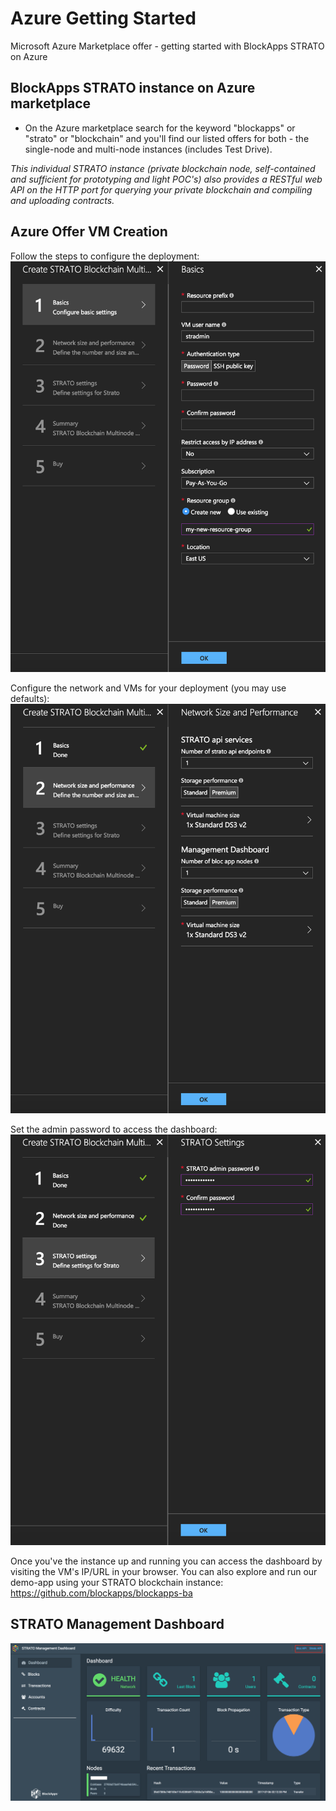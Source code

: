 # Azure Getting Started
Microsoft Azure Marketplace offer - getting started with BlockApps STRATO on Azure

## BlockApps STRATO instance on Azure marketplace
- On the Azure marketplace search for the keyword "blockapps" or "strato" or "blockchain" and you'll find our listed offers for both - the single-node and multi-node instances (includes Test Drive).

*This individual STRATO instance (private blockchain node, self-contained and sufficient for prototyping and light POC's) also provides a RESTful web API on the HTTP port for querying your private blockchain and compiling and uploading contracts.*

## Azure Offer VM Creation

Follow the steps to configure the deployment:
![Step1](azure-offer-step1.png?raw=true "Step1")

Configure the network and VMs for your deployment (you may use defaults):
![Step2](azure-offer-step2.png?raw=true "Step2")

Set the admin password to access the dashboard:
![Step3](azure-offer-step3.png?raw=true "Step3")

Once you've the instance up and running you can access the dashboard by visiting the VM's IP/URL in your browser.
You can also explore and run our demo-app using your STRATO blockchain instance: https://github.com/blockapps/blockapps-ba



## STRATO Management Dashboard
![SMD](SMD-image.png?raw=true "SMD")

